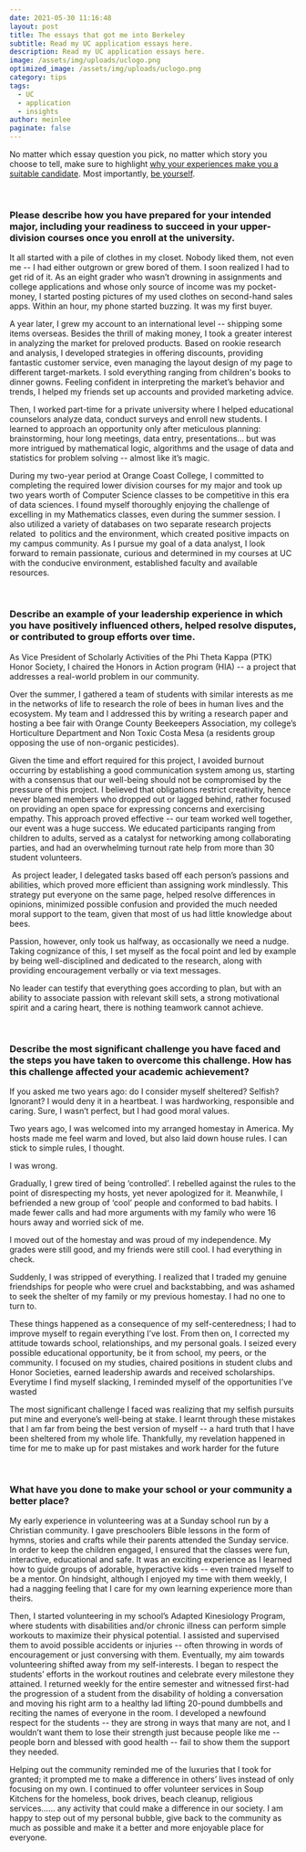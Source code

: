 ```yaml
---
date: 2021-05-30 11:16:48
layout: post
title: The essays that got me into Berkeley
subtitle: Read my UC application essays here.
description: Read my UC application essays here.
image: /assets/img/uploads/uclogo.png
optimized_image: /assets/img/uploads/uclogo.png
category: tips
tags:
  - UC
  - application
  - insights
author: meinlee
paginate: false
---
```

No matter which essay question you pick, no matter which story you choose to tell, make sure to highlight <u>why your experiences make you a suitable candidate</u>. Most importantly, <u>be yourself</u>.

<br>

### Please describe how you have prepared for your intended major, including your readiness to succeed in your upper-division courses once you enroll at the university.

It all started with a pile of clothes in my closet. Nobody liked them, not even me -- I had either outgrown or grew bored of them. I soon realized I had to get rid of it. As an eight grader who wasn’t drowning in assignments and college applications and whose only source of income was my pocket-money, I started posting pictures of my used clothes on second-hand sales apps. Within an hour, my phone started buzzing. It was my first buyer.

A year later, I grew my account to an international level -- shipping some items overseas. Besides the thrill of making money, I took a greater interest in analyzing the market for preloved products. Based on rookie research and analysis, I developed strategies in offering discounts, providing fantastic customer service, even managing the layout design of my page to different target-markets. I sold everything ranging from children's books to dinner gowns. Feeling confident in interpreting the market’s behavior and trends, I helped my friends set up accounts and provided marketing advice.

Then, I worked part-time for a private university where I helped educational counselors analyze data, conduct surveys and enroll new students. I learned to approach an opportunity only after meticulous planning: brainstorming, hour long meetings, data entry, presentations… but was more intrigued by mathematical logic, algorithms and the usage of data and statistics for problem solving -- almost like it’s magic. 

During my two-year period at Orange Coast College, I committed to completing the required lower division courses for my major and took up two years worth of Computer Science classes to be competitive in this era of data sciences. I found myself thoroughly enjoying the challenge of excelling in my Mathematics classes, even during the summer session. I also utilized a variety of databases on two separate research projects related  to politics and the environment, which created positive impacts on my campus community. As I pursue my goal of a data analyst, I look forward to remain passionate, curious and determined in my courses at UC with the conducive environment, established faculty and available resources.

<br>

### Describe an example of your leadership experience in which you have positively influenced others, helped resolve disputes, or contributed to group efforts over time.

As Vice President of Scholarly Activities of the Phi Theta Kappa (PTK) Honor Society, I chaired the Honors in Action program (HIA) -- a project that addresses a real-world problem in our community. 

Over the summer, I gathered a team of students with similar interests as me in the networks of life to research the role of bees in human lives and the ecosystem. My team and I addressed this by writing a research paper and hosting a bee fair with Orange County Beekeepers Association, my college’s Horticulture Department and Non Toxic Costa Mesa (a residents group opposing the use of non-organic pesticides). 

Given the time and effort required for this project, I avoided burnout occurring by establishing a good communication system among us, starting with a consensus that our well-being should not be compromised by the pressure of this project. I believed that obligations restrict creativity, hence never blamed members who dropped out or lagged behind, rather focused on providing an open space for expressing concerns and exercising empathy. This approach proved effective -- our team worked well together, our event was a huge success. We educated participants ranging from children to adults, served as a catalyst for networking among collaborating parties, and had an overwhelming turnout rate help from more than 30 student volunteers.

 As project leader, I delegated tasks based off each person’s passions and abilities, which proved more efficient than assigning work mindlessly. This strategy put everyone on the same page, helped resolve differences in opinions, minimized possible confusion and provided the much needed moral support to the team, given that most of us had little knowledge about bees.

Passion, however, only took us halfway, as occasionally we need a nudge. Taking cognizance of this, I set myself as the focal point and led by example by being well-disciplined and dedicated to the research, along with providing encouragement verbally or via text messages.

No leader can testify that everything goes according to plan, but with an ability to associate passion with relevant skill sets, a strong motivational spirit and a caring heart, there is nothing teamwork cannot achieve.

<br>

### Describe the most significant challenge you have faced and the steps you have taken to overcome this challenge. How has this challenge affected your academic achievement?    

If you asked me two years ago: do I consider myself sheltered? Selfish? Ignorant? I would deny it in a heartbeat. I was hardworking, responsible and caring. Sure, I wasn’t perfect, but I had good moral values.

Two years ago, I was welcomed into my arranged homestay in America. My hosts made me feel warm and loved, but also laid down house rules. I can stick to simple rules, I thought. 

I was wrong.

Gradually, I grew tired of being ‘controlled’. I rebelled against the rules to the point of disrespecting my hosts, yet never apologized for it. Meanwhile, I befriended a new group of ‘cool’ people and conformed to bad habits. I made fewer calls and had more arguments with my family who were 16 hours away and worried sick of me. 

I moved out of the homestay and was proud of my independence. My grades were still good, and my friends were still cool. I had everything in check. 

Suddenly, I was stripped of everything. I realized that I traded my genuine friendships for people who were cruel and backstabbing, and was ashamed to seek the shelter of my family or my previous homestay. I had no one to turn to. 

These things happened as a consequence of my self-centeredness; I had to improve myself to regain everything I’ve lost. From then on, I corrected my attitude towards school, relationships, and my personal goals. I seized every possible educational opportunity, be it from school, my peers, or the community. I focused on my studies, chaired positions in student clubs and Honor Societies, earned leadership awards and received scholarships. Everytime I find myself slacking, I reminded myself of the opportunities I’ve wasted

The most significant challenge I faced was realizing that my selfish pursuits put mine and everyone’s well-being at stake. I learnt through these mistakes that I am far from being the best version of myself -- a hard truth that I have been sheltered from my whole life. Thankfully, my revelation happened in time for me to make up for past mistakes and work harder for the future

<br>



### What have you done to make your school or your community a better place?

My early experience in volunteering was at a Sunday school run by a Christian community. I gave preschoolers Bible lessons in the form of hymns, stories and crafts while their parents attended the Sunday service. In order to keep the children engaged, I ensured that the classes were fun, interactive, educational and safe. It was an exciting experience as I learned how to guide groups of adorable, hyperactive kids -- even trained myself to be a mentor. On hindsight, although I enjoyed my time with them weekly, I had a nagging feeling that I care for my own learning experience more than theirs.

Then, I started volunteering in my school’s Adapted Kinesiology Program, where students with disabilities and/or chronic illness can perform simple workouts to maximize their physical potential. I assisted and supervised them to avoid possible accidents or injuries -- often throwing in words of encouragement or just conversing with them. Eventually, my aim towards volunteering shifted away from my self-interests. I began to respect the students’ efforts in the workout routines and celebrate every milestone they attained. I returned weekly for the entire semester and witnessed first-had the progression of a student from the disability of holding a conversation and moving his right arm to a healthy lad lifting 20-pound dumbbells and reciting the names of everyone in the room. I developed a newfound respect for the students -- they are strong in ways that many are not, and I wouldn’t want them to lose their strength just because people like me -- people born and blessed with good health -- fail to show them the support they needed.

Helping out the community reminded me of the luxuries that I took for granted; it prompted me to make a difference in others’ lives instead of only focusing on my own. I continued to offer volunteer services in Soup Kitchens for the homeless, book drives, beach cleanup, religious services…… any activity that could make a difference in our society. I am happy to step out of my personal bubble, give back to the community as much as possible and make it a better and more enjoyable place for everyone.